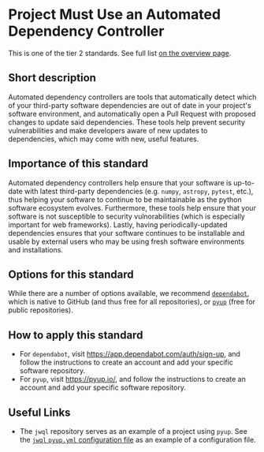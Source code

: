 # Project Must Use an Automated Dependency Controller

This is one of the tier 2 standards. See full list [on the overview page](README.md).

## Short description

Automated dependency controllers are tools that automatically detect which of your third-party software dependencies are out of date in your project's software environment, and automatically open a Pull Request with proposed changes to update said dependencies.  These tools help prevent security vulnerabilities and make developers aware of new updates to dependencies, which may come with new, useful features.

## Importance of this standard

Automated dependency controllers help ensure that your software is up-to-date with latest third-party dependencies (e.g. `numpy`, `astropy`, `pytest`, etc.), thus helping your software to continue to be maintainable as the python software ecosystem evolves.  Furthermore, these tools help ensure that your software is not susceptible to security vulnorabilities (which is especially important for web frameworks).  Lastly, having periodically-updated dependencies ensures that your software continues to be installable and usable by external users who may be using fresh software environments and installations.


## Options for this standard

While there are a number of options available, we recommend [`dependabot`](https://dependabot.com/), which is native to GitHub (and thus free for all repositories), or [`pyup`](https://pyup.io) (free for public repositories).


## How to apply this standard

- For `dependabot`, visit https://app.dependabot.com/auth/sign-up,  and follow the instructions to create an account and add your specific software repository.
- For `pyup`, visit https://pyup.io/, and follow the instructions to create an account and add your specific software repository.

## Useful Links

- The `jwql` repository serves as an example of a project using `pyup`.  See the [`jwql` `pyup.yml` configuration file](https://github.com/spacetelescope/jwql/blob/develop/.pyup.yml) as an example of a configuration file.